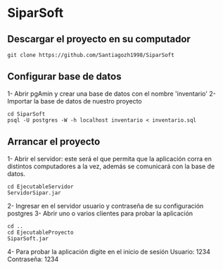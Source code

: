# SiparSoft
## Descargar el proyecto en su computador
```
git clone https://github.com/Santiagozh1998/SiparSoft
```
## Configurar base de datos
1- Abrir pgAmin y crear una base de datos con el nombre 'inventario'
2- Importar la base de datos de nuestro proyecto
```
cd SiparSoft
psql -U postgres -W -h localhost inventario < inventario.sql
```
## Arrancar el proyecto
1- Abrir el servidor: este será el que permita que la aplicación corra en distintos computadores a la vez, además se comunicará con la base de datos.
```
cd EjecutableServidor
ServidorSipar.jar
```
2- Ingresar en el servidor usuario y contraseña de su configuración postgres 
3- Abrir uno o varios clientes para probar la aplicación
```
cd ..
cd EjecutableProyecto
SiparSoft.jar
```
4- Para probar la aplicación digite en el inicio de sesión
  Usuario: 1234
  Contraseña: 1234

